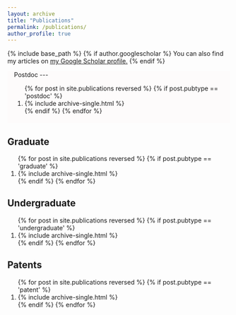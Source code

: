 ```yaml
---
layout: archive
title: "Publications"
permalink: /publications/
author_profile: true
---
```


{% include base_path %}
{% if author.googlescholar %}
You can also find my articles on <u><a href="{{author.googlescholar}}">my Google Scholar profile</a>.</u>
{% endif %}

<div style="background-color: #fdfbfb" markdown=1> 
<div style="padding-top: 0px; padding-bottom: 1%; margin-left: 3%; margin-right: 3%;" markdown=1>
Postdoc
---
<ol>
{% for post in site.publications reversed %}
  {% if post.pubtype == 'postdoc' %}
     <li> {% include archive-single.html %} </li>
  {% endif %}
{% endfor %}
</ol>
</div>
</div>

Graduate
---
<ol>
{% for post in site.publications reversed %}
  {% if post.pubtype == 'graduate' %} 
  <li>    {% include archive-single.html %} </li>
  {% endif %}
{% endfor %}
</ol>

Undergraduate
---
<ol>
{% for post in site.publications reversed %}
  {% if post.pubtype == 'undergraduate' %} 
  <li>    {% include archive-single.html %} </li>
  {% endif %}
{% endfor %}
</ol>

Patents
---
<ol>
{% for post in site.publications reversed %}
  {% if post.pubtype == 'patent' %}
   <li>   {% include archive-single.html %} </li>
  {% endif %}
{% endfor %}
</ol>
